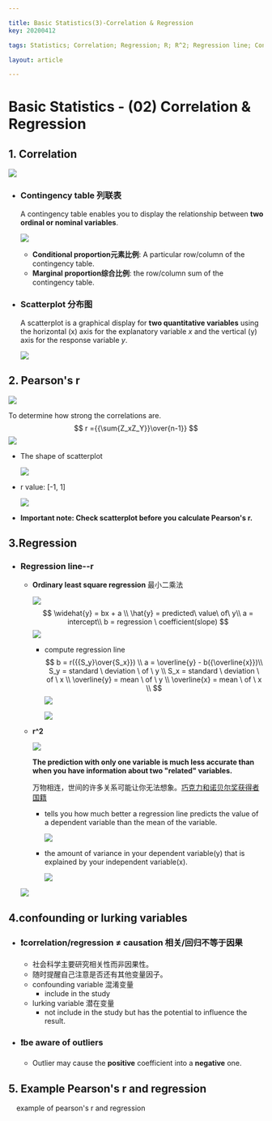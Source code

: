 ```yaml
---

title: Basic Statistics(3)-Correlation & Regression
key: 20200412

tags: Statistics; Correlation; Regression; R; R^2; Regression line; Confounding variable; lurking variable; 

layout: article

---
```


# Basic Statistics - (02) Correlation & Regression

<!--more-->

## 1. Correlation

![](https://suntarliarzn-1258316859.cos.ap-chongqing.myqcloud.com/social%20science/03%20Basic%20Statistics/week%202/01%20correlation.jpg)

- ### Contingency table 列联表

  A contingency table enables you to display the relationship between **two ordinal or nominal variables**.

  ![](https://suntarliarzn-1258316859.cos.ap-chongqing.myqcloud.com/social%20science/03%20Basic%20Statistics/week%202/02%20contingency%20table.jpg)

  - **Conditional proportion元素比例**: A particular row/column of the contingency table. 
  - **Marginal proportion综合比例**: the row/column sum of the contingency table.

- ### Scatterplot 分布图

  A scatterplot is a graphical display for **two quantitative variables** using the horizontal (x) axis for the explanatory variable *x* and the vertical (y) axis for the response variable *y*.

  ![](https://suntarliarzn-1258316859.cos.ap-chongqing.myqcloud.com/social%20science/03%20Basic%20Statistics/week%202/03%20scatterplot.jpg)



## 2. Pearson's r

![](https://suntarliarzn-1258316859.cos.ap-chongqing.myqcloud.com/social%20science/03%20Basic%20Statistics/week%202/04%20pearson%27r.jpg)

To determine how strong the correlations are.
$$
r ={{\sum{Z_xZ_Y}}\over{n-1}}
$$
![](https://suntarliarzn-1258316859.cos.ap-chongqing.myqcloud.com/social%20science/03%20Basic%20Statistics/week%202/07%20r%20formula.jpg)

- The shape of scatterplot

  ![](https://suntarliarzn-1258316859.cos.ap-chongqing.myqcloud.com/social%20science/03%20Basic%20Statistics/week%202/05%20scatterplot%20shape.jpg)

- r value: [-1, 1]

  ![](https://suntarliarzn-1258316859.cos.ap-chongqing.myqcloud.com/social%20science/03%20Basic%20Statistics/week%202/06%20correlation%20r%20value.jpg)

- **Important note: Check scatterplot before you calculate Pearson's r.**

## 3.Regression

- ### Regression line--r

  - **Ordinary least square regression** 最小二乘法

    ![](https://suntarliarzn-1258316859.cos.ap-chongqing.myqcloud.com/social%20science/03%20Basic%20Statistics/week%202/08%20ordinary%20least%20squre%20regression.jpg)
    $$
    \widehat{y} = bx + a \\
    \hat{y} = predicted\ value\ of\ y\\
    a = intercept\\
    b = regression \ coefficient(slope)
    $$
    ![](https://suntarliarzn-1258316859.cos.ap-chongqing.myqcloud.com/social%20science/03%20Basic%20Statistics/week%202/09%20regression%20formula%20example.jpg)

    - compute regression line
      $$
      b = r({{S_y}\over{S_x}}) \\
      a = \overline{y} - b({\overline{x}})\\
      S_y = standard \ deviation \ of \ y \\
      S_x = standard \ deviation \ of \ x \\
      \overline{y} = mean \ of \ y \\
      \overline{x} = mean \ of \ x \\
      $$
      ![](https://suntarliarzn-1258316859.cos.ap-chongqing.myqcloud.com/social%20science/03%20Basic%20Statistics/week%202/10%20compute%20regression%20line.jpg)

      ![](https://suntarliarzn-1258316859.cos.ap-chongqing.myqcloud.com/social%20science/03%20Basic%20Statistics/week%202/11%20regression%20line%20example.jpg)

  - **r^2**

    ![](https://suntarliarzn-1258316859.cos.ap-chongqing.myqcloud.com/social%20science/03%20Basic%20Statistics/week%202/14%20explained%20variance.jpg)

    **The prediction with only one variable is much less accurate than when you have information about two "related" variables.**

    万物相连，世间的许多关系可能让你无法想象。[巧克力和诺贝尔奖获得者国籍](https://www.nejm.org/doi/full/10.1056/NEJMon1211064)

    - tells you how much better a regression line predicts the value of a dependent variable than the mean of the variable.

      ![](https://suntarliarzn-1258316859.cos.ap-chongqing.myqcloud.com/social%20science/03%20Basic%20Statistics/week%202/12%20r%20prediction.jpg)
  
    - the amount of variance in your dependent variable(y) that is explained by your independent variable(x).
    
      ![](https://suntarliarzn-1258316859.cos.ap-chongqing.myqcloud.com/social%20science/03%20Basic%20Statistics/week%202/13%20r2%20prediction.jpg)
  
  ![](https://suntarliarzn-1258316859.cos.ap-chongqing.myqcloud.com/social%20science/03%20Basic%20Statistics/week%202/15%20r%20and%20r2.jpg)

## 4.**confounding** or **lurking** variables

- ### :exclamation:correlation/regression ≠ causation 相关/回归不等于因果

  - 社会科学主要研究相关性而非因果性。
  - 随时提醒自己注意是否还有其他变量因子。
  - confounding variable 混淆变量
    - include in the study
  - lurking variable 潜在变量
    - not include in the study but has the potential to influence the result.

- ### :exclamation:be aware of outliers

  - Outlier may cause the **positive** coefficient into a **negative** one.

## 5. Example Pearson's r and regression

<div>
    <video id="regression" src="https://suntarliarzn-1258316859.cos.ap-chongqing.myqcloud.com/social%20science/03%20Basic%20Statistics/week%202/208%20Example%20Pearson%27s%20r%20and%20regression.mp4" height=500px loop=true controls=true autoplay="autoplay">example of pearson's r and regression</video>
</div>

